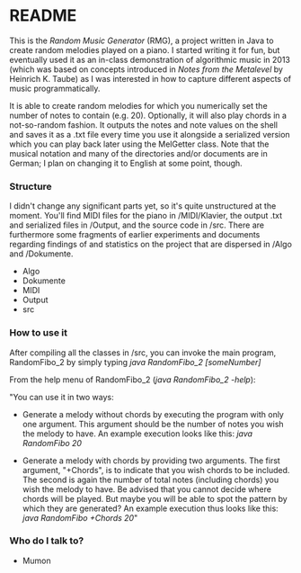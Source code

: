 # README #

This is the _Random Music Generator_ (RMG), a project written in Java to create random melodies played on a piano. I started writing it for fun, but eventually used it as an in-class demonstration of algorithmic music in 2013 (which was based on concepts introduced in _Notes from the Metalevel_ by Heinrich K. Taube) as I was interested in how to capture different aspects of music programmatically.

It is able to create random melodies for which you numerically set the number of notes to contain (e.g. 20). Optionally, it will also play chords in a not-so-random fashion. It outputs the notes and note values on the shell and saves it as a .txt file every time you use it alongside a serialized version which you can play back later using the MelGetter class. Note that the musical notation and many of the directories and/or documents are in German; I plan on changing it to English at some point, though.

### Structure ###

I didn't change any significant parts yet, so it's quite unstructured at the moment. You'll find MIDI files for the piano in /MIDI/Klavier, the output .txt and serialized files in /Output, and the source code in /src. There are furthermore some fragments of earlier experiments and documents regarding findings of and statistics on the project that are dispersed in /Algo and /Dokumente.

* Algo
* Dokumente
* MIDI
* Output
* src

### How to use it ###

After compiling all the classes in /src, you can invoke the main program, RandomFibo_2 by simply typing _java RandomFibo_2 [someNumber]_

From the help menu of RandomFibo_2 (_java RandomFibo_2 -help_):

"You can use it in two ways:

* Generate a melody without chords by executing the program with only one argument. This argument should be the number of notes you wish the melody to have. An example execution looks like this: _java RandomFibo 20_

* Generate a melody with chords by providing two arguments. The first argument, "+Chords", is to indicate that you wish chords to be included. The second is again the number of total notes (including chords) you wish the melody to have. Be advised that you cannot decide where chords will be played. But maybe you will be able to spot the pattern by which they are generated? An example execution thus looks like this: _java RandomFibo +Chords 20_"

### Who do I talk to? ###

* Mumon
